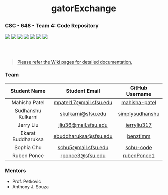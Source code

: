 <h1>
<p align="center">  
    gatorExchange 
</p>
</h1>

### CSC - 648 - Team 4: Code Repository

<a href="https://dev.mysql.com/downloads/installer" alt="MySQL" target="_blank">
        <img src="https://img.shields.io/badge/MySQL-v8.0-lightgrey?style=flat&logo=MySQL" /></a>

<a href="https://www.python.org/downloads/" alt="Python" target="_blank">
        <img src="https://img.shields.io/badge/Python-v3.10-blue?style=flat&logo=Python" /></a>

<a href="https://www.npmjs.com/package/react/v/18.2.0" alt="React" target="_blank">
        <img src="https://img.shields.io/badge/React-v18.2.0-orange?style=flat&logo=React" /></a>
        
<a href="https://nodejs.org/en/download/" alt="Node" target="_blank">
        <img src="https://img.shields.io/badge/NodeJS-v8.15.0-green?style=flat&logo=Node.js" /></a>

<a href="http://54.200.101.218/" alt="Node" target="_blank">
        <img src="https://img.shields.io/badge/AWS-ec2-yellow?style=flat&logo=Amazon%20EC2" /></a>

<a href="https://releases.ubuntu.com/22.04" alt="Node" target="_blank">
        <img src="https://img.shields.io/badge/ubuntu-22.04-red?style=flat&logo=Ubuntu" /></a>

<a href="https://www.nginx.com/" alt="Node" target="_blank">
        <img src="https://img.shields.io/badge/Web%20Server-Nginx-brightgreen?style=flat&logo=NGINX" /></a>
        
<br> <br>

> [Please refer the Wiki pages for detailed documentation.](https://github.com/CSC-648-SFSU/csc648-03-fa22-team04/wiki)

### Team

| Student Name | Student Email | GitHub Username |
|    :---:     |     :---:     |     :---:       |
| Mahisha Patel|mpatel17@mail.sfsu.edu|[mahisha-patel](https://github.com/mahisha-patel)|
| Sudhanshu Kulkarni|skulkarni@sfsu.edu|[simplysudhanshu](https://github.com/simplysudhanshu)|
| Jerry Liu|jliu36@mail.sfsu.edu|[jerryliu317](https://github.com/jerryliu317)|
| Ekarat Buddharuksa|ebuddharuksa@sfsu.edu|[benztimm](https://github.com/benztimm)|
| Sophia Chu|schu5@mail.sfsu.edu |[schu-code](https://github.com/schu-code)|
| Ruben Ponce|rponce3@sfsu.edu|[rubenPonce1](https://github.com/rubenPonce1)|

### Mentors
- Prof. Petkovic
- Anthony J. Souza
